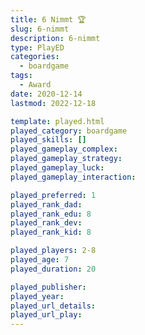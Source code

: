 ```yaml
---
title: 6 Nimmt 🏆
slug: 6-nimmt
description: 6-nimmt
type: PlayED
categories:
  - boardgame
tags:
  - Award
date: 2020-12-14
lastmod: 2022-12-18

template: played.html
played_category: boardgame
played_skills: []
played_gameplay_complex: 
played_gameplay_strategy: 
played_gameplay_luck: 
played_gameplay_interaction: 

played_preferred: 1
played_rank_dad: 
played_rank_edu: 8
played_rank_dev:
played_rank_kid: 8

played_players: 2-8
played_age: 7
played_duration: 20

played_publisher: 
played_year: 
played_url_details: 
played_url_play: 
---
```

